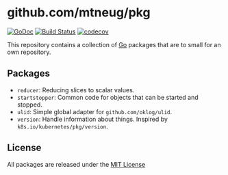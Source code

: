 # github.com/mtneug/pkg

[![GoDoc](https://godoc.org/github.com/mtneug/pkg?status.png)](https://godoc.org/github.com/mtneug/pkg)
[![Build Status](https://travis-ci.org/mtneug/pkg.svg?branch=master)](https://travis-ci.org/mtneug/pkg)
[![codecov](https://codecov.io/gh/mtneug/pkg/branch/master/graph/badge.svg)](https://codecov.io/gh/mtneug/pkg)

This repository contains a collection of [Go](https://golang.org/) packages that
are to small for an own repository.

## Packages

- `reducer`: Reducing slices to scalar values.
- `startstopper`: Common code for objects that can be started and stopped.
- `ulid`: Simple global adapter for `github.com/oklog/ulid`.
- `version`: Handle information about things. Inspired by `k8s.io/kubernetes/pkg/version`.

## License

All packages are released under the [MIT License](http://www.opensource.org/licenses/MIT)
